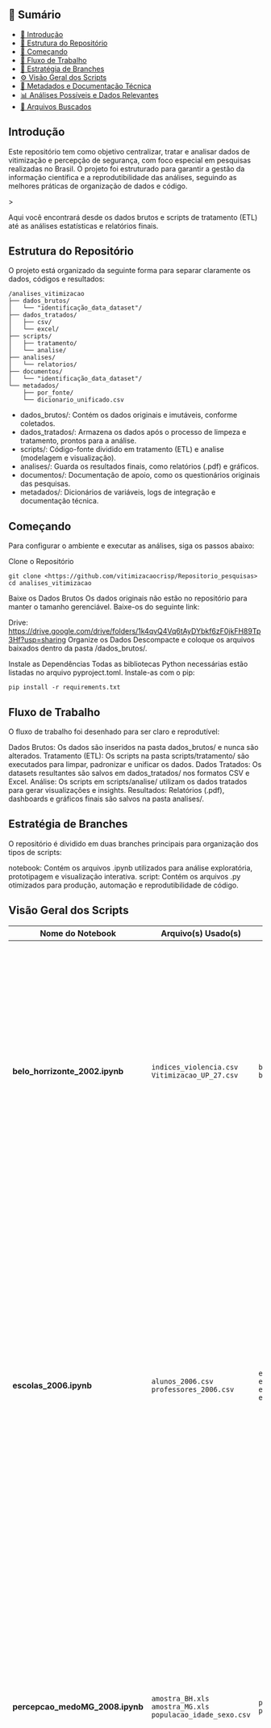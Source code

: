 ## 📑 Sumário
- [📌 Introdução](#Introdução)
- [📂 Estrutura do Repositório](#Estrutura-do-Repositório)
- [🚀 Começando](#Começando)
- [🔁 Fluxo de Trabalho](#Fluxo-de-Trabalho)
- [🌿 Estratégia de Branches](#Estratégia-de-Branches)
- [⚙️ Visão Geral dos Scripts](#Visão-Geral-dos-Scripts)
- [📂 Metadados e Documentação Técnica](#Metadados-e-Documentação-Técnica)
- [📊 Análises Possíveis e Dados Relevantes](#Análises-Possíveis-e-Dados-Relevantes)
- [📁 Arquivos Buscados](#Arquivos-Buscados)



## Introdução
<p>Este repositório tem como objetivo centralizar, tratar e analisar dados de vitimização e percepção de segurança, com foco especial em pesquisas realizadas no Brasil. O projeto foi estruturado para garantir a gestão da informação científica e a reprodutibilidade das análises, seguindo as melhores práticas de organização de dados e código.</p>>

Aqui você encontrará desde os dados brutos e scripts de tratamento (ETL) até as análises estatísticas e relatórios finais.


## Estrutura do Repositório
O projeto está organizado da seguinte forma para separar claramente os dados, códigos e resultados:
```text
/analises_vitimizacao
├── dados_brutos/
│   └── "identificação_data_dataset"/
├── dados_tratados/
│   ├── csv/
│   └── excel/
├── scripts/
│   ├── tratamento/
│   └── analise/
├── analises/
│   └── relatorios/
├── documentos/
│   └── "identificação_data_dataset"/
└── metadados/
    ├── por_fonte/
    └── dicionario_unificado.csv
```
<ul>
    <li>dados_brutos/: Contém os dados originais e imutáveis, conforme coletados.</li>
    <li>dados_tratados/: Armazena os dados após o processo de limpeza e tratamento, prontos para a análise.</li>
    <li>scripts/: Código-fonte dividido em tratamento (ETL) e analise (modelagem e visualização).</li>
    <li>analises/: Guarda os resultados finais, como relatórios (.pdf) e gráficos.</li>
    <li>documentos/: Documentação de apoio, como os questionários originais das pesquisas.</li>
    <li>metadados/: Dicionários de variáveis, logs de integração e documentação técnica.</li>
</ul>

## Começando
Para configurar o ambiente e executar as análises, siga os passos abaixo:

Clone o Repositório
```text
git clone <https://github.com/vitimizacaocrisp/Repositorio_pesquisas>
cd analises_vitimizacao
```
Baixe os Dados Brutos</li>
Os dados originais não estão no repositório para manter o tamanho gerenciável. Baixe-os do seguinte link:

Drive: <https://drive.google.com/drive/folders/1k4qvQ4Vq6tAyDYbkf6zF0jkFH89Tp3Hf?usp=sharing>
Organize os Dados
Descompacte e coloque os arquivos baixados dentro da pasta /dados_brutos/.

Instale as Dependências
Todas as bibliotecas Python necessárias estão listadas no arquivo pyproject.toml. Instale-as com o pip:
```text
pip install -r requirements.txt
```

## Fluxo de Trabalho
O fluxo de trabalho foi desenhado para ser claro e reprodutível:

Dados Brutos: Os dados são inseridos na pasta dados_brutos/ e nunca são alterados.
Tratamento (ETL): Os scripts na pasta scripts/tratamento/ são executados para limpar, padronizar e unificar os dados.
Dados Tratados: Os datasets resultantes são salvos em dados_tratados/ nos formatos CSV e Excel.
Análise: Os scripts em scripts/analise/ utilizam os dados tratados para gerar visualizações e insights.
Resultados: Relatórios (.pdf), dashboards e gráficos finais são salvos na pasta analises/.

## Estratégia de Branches
O repositório é dividido em duas branches principais para organização dos tipos de scripts:

notebook: Contém os arquivos .ipynb utilizados para análise exploratória, prototipagem e visualização interativa.
script: Contém os arquivos .py otimizados para produção, automação e reprodutibilidade de código.

## Visão Geral dos Scripts

<table>
  <thead>
    <tr>
      <th>Nome do Notebook</th>
      <th>Arquivo(s) Usado(s)</th>
      <th>Arquivo(s) Gerado(s)</th>
      <th>O que foi feito</th>
    </tr>
  </thead>
  <tbody>
    <tr>
      <td><b>belo_horrizonte_2002.ipynb</b></td>
      <td><code>indices_violencia.csv</code><br><code>Vitimizacao_UP_27.csv</code></td>
      <td><code>belo_horrizonte_2002.csv</code><br><code>belo_horrizonte_2002.xlsx</code></td>
      <td><p>Foi realizada a junção de dois arquivos CSV. Foram removidas 52 colunas completamente nulas do primeiro arquivo e 114 do segundo. Valores nulos em colunas numéricas foram substituídos por 0. Ao final, os dataframes tratados foram empilhados e exportados para os formatos CSV e XLSX.</p></td>
    </tr>
    <tr>
      <td><b>escolas_2006.ipynb</b></td>
      <td><code>alunos_2006.csv</code><br><code>professores_2006.csv</code></td>
      <td><code>escolas_alunos_2006.csv</code><br><code>escolas_alunos_2006.xlsx</code><br><code>escolas_professores_2006.csv</code><br><code>escolas_professores_2006.xlsx</code></td>
      <td>Dois conjuntos de dados (alunos e professores) foram carregados e tratados separadamente. Em ambos, os valores numéricos nulos foram preenchidos com 0, as colunas de texto e seus nomes foram convertidos para minúsculas e as colunas que continham apenas valores nulos ou "não" foram removidas. Os nomes das colunas foram padronizados usando um dicionário e, por fim, os dois dataframes foram salvos em formatos CSV e XLSX.</td>
    </tr>
    <tr>
      <td><b>percepcao_medoMG_2008.ipynb</b></td>
      <td><code>amostra_BH.xls</code><br><code>amostra_MG.xls</code><br><code>populacao_idade_sexo.csv</code></td>
      <td><code>percepcao_medoMG.csv</code><br><code>percepcao_medoMG.xlsx</code></td>
      <td>Três arquivos de diferentes fontes foram carregados. Em cada um deles, foram removidas linhas duplicadas e colunas completamente nulas. Os valores numéricos nulos foram preenchidos com 0. Após o tratamento individual, os três dataframes foram unificados em um único arquivo, que foi exportado para os formatos CSV e XLSX.</td>
    </tr>
    <tr>
      <td><b>PNAD_2009.ipynb</b></td>
      <td>Múltiplos arquivos <code>.xls</code> de diversas pastas (agressao, furto, roubo, etc.)</td>
      <td>Múltiplos arquivos <code>.csv</code> e <code>.xlsx</code>, organizados em pastas por categoria (ex: <code>agressao.xlsx</code>, <code>furto.xlsx</code>)</td>
      <td>O script processou um grande volume de arquivos <code>.xls</code> divididos em categorias. Para cada arquivo, os dados foram lidos, as colunas foram renomeadas para maior clareza, os nomes de colunas e índices foram padronizados para minúsculas e os dados foram convertidos para tipos numéricos. Os dataframes tratados foram exportados de duas maneiras: como arquivos individuais (CSV e XLSX) organizados em pastas por categoria e como um único arquivo XLSX por categoria, contendo múltiplas abas.</td>
    </tr>
  </tbody>
</table>

<table>
  <thead>
    <tr>
      <th>Nome do Notebook</th>
      <th>Arquivo(s) de Entrada</th>
      <th>Arquivo(s) de Saída</th>
      <th>Descrição do Processo</th>
    </tr>
  </thead>
  <tbody>
    <tr>
      <td><b>escolas_2006.ipynb</b></td>
      <td><code>escolas_alunos_2006.csv</code><br><code>escolas_professores_2006.csv</code></td>
      <td><code>relatorio_alunos_escolas.pdf</code></td>
      <td><p>O notebook carrega os dados tratados de alunos e professores. Realiza um pré-processamento para limpar e padronizar colunas específicas (como sexo, idade e raça/cor). Gera análises visuais, incluindo distribuição de alunos por idade, sexo e raça, e satisfação com o aprendizado. Ao final, compila todos os gráficos e análises textuais em um relatório consolidado em PDF.</p></td>
    </tr>
    <tr>
      <td><b>percepcao_social.ipynb</b></td>
      <td><code>belo_horrizonte_2002.xlsx</code><br><code>percepcao_medoMG.xlsx</code></td>
      <td><code>relatorio_completo_percepcao_social.pdf</code></td>
      <td>Este script combina dois conjuntos de dados sobre percepção de segurança (um de Belo Horizonte 2002 e outro de Minas Gerais). Limpa e prepara os dados combinados, focando em colunas como sexo, faixa etária e estrato do bairro. Gera análises sobre a percepção de risco de roubo, agressão e sequestro, segmentando por sexo, bairro e idade. Também cria uma matriz de correlação entre os tipos de risco e exporta todas as visualizações e tabelas para um relatório em PDF.</td>
    </tr>
    <tr>
      <td><b>PNAD_2009.ipynb</b></td>
      <td>Múltiplos arquivos <code>.xls</code> de diversas pastas (agressao, furto, etc.)</td>
      <td>Múltiplos arquivos <code>.csv</code> e <code>.xlsx</code>, organizados em pastas por categoria (ex: <code>agressao.xlsx</code>)</td>
      <td>O notebook carrega e trata um grande volume de arquivos <code>.xls</code> da PNAD 2009, organizados em subdiretórios por tipo de crime. Cada arquivo é processado para limpar o cabeçalho, renomear colunas e converter dados para formato numérico. Os dados tratados são então exportados em dois formatos: arquivos individuais (CSV e Excel) por tabela original e arquivos consolidados (Excel) por categoria, onde cada tabela se torna uma aba.</td>
    </tr>
  </tbody>
</table>

## Metadados e Documentação Técnica
<ul>
    <li>Metadados por Fonte: Documentação detalhada sobre cada conjunto de dados.</li>
    <li>Dicionário de Variáveis: Arquivo dicionario_unificado.csv com descrição de todas as variáveis padronizadas.</li>
    <li>Log de Integração: Histórico de combinações e transformações de dados.</li>
</ul>

## Análises Possíveis e Dados Relevantes

<p>A tabela a seguir detalha o status dos projetos de análise, indicando quais já foram concluídos (✅), os dados utilizados, e os resultados gerados, além de análises futuras.</p>
<table>
    <thead>
        <tr>
            <th>✔️</th>
            <th>Categoria</th>
            <th>Análise</th>
            <th>Dados Relevantes</th>
            <th>Observações</th>
            <th>Arquivos Gerados</th>
        </tr>
    </thead>
    <tbody>
        <tr>
            <td>✅</td>
            <td><strong>Violência Escolar</strong></td>
            <td>Panorama sobre o perfil e a percepção dos alunos e professores em escolas de Minas Gerais em 2006.</td>
            <td>alunos_2006.csv, professores_2006.csv</td>
            <td>A análise inclui distribuição demográfica (idade, sexo, raça), experiência docente e satisfação dos alunos.</td>
            <td class="file-links">
                <a href="analises_vitimizacao/analises/relatorio_final_escolas_2006.pdf">PDF</a>,
                <a href="analises_vitimizacao/scripts/analises/escolas_final_2006.py">.py</a>,
                <a href="analises_vitimizacao/scripts/analises/escolas_final_2006.ipynb">.ipynb</a>
            </td>
        </tr>
        <tr>
            <td>✅</td>
            <td><strong>Percepção Social</strong></td>
            <td>Percepção de risco de crimes (roubo, agressão, sequestro) em Belo Horizonte e Minas Gerais.</td>
            <td>belo_horrizonte_2002.xlsx, percepcao_medoMG.xlsx</td>
            <td>Os dados foram segmentados por sexo, tipo de bairro e faixa etária. A análise mostra como o medo é experienciado de forma diferente por cada grupo.</td>
            <td class="file-links">
                <a href="analises_vitimizacao/analises/relatorio_completo_percepcao_social.pdf">PDF</a>,
                <a href="analises_vitimizacao/scripts/analises/percepcao_social.py">.py</a>,
                <a href="analises_vitimizacao/scripts/analises/percepcao_social.ipynb">.ipynb</a>
            </td>
        </tr>
        <tr>
            <td>⬜</td>
            <td><strong>Violência Urbana</strong></td>
            <td>Evolução dos índices de violência ao longo do tempo.</td>
            <td>indices_violencia.csv</td>
            <td>Comparar diferentes anos para identificar tendências.</td>
            <td>Links para arquivos de análise</td>
        </tr>
        <tr>
            <td>⬜</td>
            <td><strong>Violência Urbana</strong></td>
            <td>Comparação entre tipos de crimes (agressão, furto, roubo).</td>
            <td><code>agressao</code>, <code>furto</code>, <code>roubo</code></td>
            <td>Analisar proporções para entender a natureza da criminalidade.</td>
            <td>Links para arquivos de análise</td>
        </tr>
        <tr>
            <td>⬜</td>
            <td><strong>Demografia</strong></td>
            <td>Distribuição populacional por idade e sexo.</td>
            <td>populacao_idade_sexo.csv</td>
            <td>Pode ser cruzado com dados de violência para análises mais profundas.</td>
            <td>Links para arquivos de análise</td>
        </tr>
        <tr>
            <td>⬜</td>
            <td><strong>Homicídios</strong></td>
            <td>Análise de homicídios tentados e consumados.</td>
            <td>Homicidios Tentado e Consumado(EN)</td>
            <td>Verificar se os dados precisam de tradução ou tratamento adicional.</td>
            <td>Links para arquivos de análise</td>
        </tr>
        <tr>
            <td>⬜</td>
            <td><strong>Dados Socioeconômicos</strong></td>
            <td>Análise de indicadores da Pesquisa Nacional por Amostra de Domicílios (PNAD).</td>
            <td>PNAD_1998, PNAD_2009</td>
            <td>O intervalo de 11 anos entre as pesquisas deve ser considerado na análise.</td>
            <td>Links para arquivos de análise</td>
        </tr>
    </tbody>
</table>

## Arquivos Buscados

<div class="security-tables">
<h2>Tabela 1: Inventário de Projetos e Pesquisas Geradoras de Dados em Segurança Pública</h2>
<p>Esta tabela lista os principais projetos, serviços e pesquisas que resultaram na coleta de dados sobre vitimização e percepção de segurança, muitas vezes realizados por ou para instituições específicas.</p>
<table class="security-table">
    <thead>
        <tr>
            <th>Check List</th>
            <th>Duração</th>
            <th>Nome do serviço/breve descrição dos principais produtos/resultados</th>
            <th>Nome do Contratante e país do serviço</th>
        </tr>
    </thead>
    <tbody>
        <tr>
            <td>✅</td>
            <td>2002</td>
            <td>Survey de Vitimização em Belo Horizonte</td>
            <td>Belo Horizonte - Minas Gerais</td>
        </tr>
        <tr>
            <td></td>
            <td>2005 - 2006</td>
            <td>Pesquisa domiciliar de vitimização na cidade do Rio de Janeiro</td>
            <td>Rio de Janeiro - Rio de Janeiro</td>
        </tr>
        <tr>
            <td>✅</td>
            <td>2005</td>
            <td>Prevenção da violência nas escolas públicas de Belo Horizonte: caracterização das escolas e intervenções possíveis</td>
            <td>Contagem - Minas Gerais</td>
        </tr>
        <tr>
            <td></td>
            <td>2005</td>
            <td>Pesquisa de vitimização nas cidades de Curitiba e Foz do Igraçu</td>
            <td>Curitiba e Foz do Igraçu - Paraná</td>
        </tr>
        <tr>
            <td></td>
            <td>2006</td>
            <td>Violência nas escolas pública de Belo Horizonte e Região Metropolitana: caracterização do cenário, identificação de intervenções preventivas e capacitação para gestão local do problema</td>
            <td>Região Metropolitana de Belo Horizonte - Minas Gerais</td>
        </tr>
        <tr>
            <td></td>
            <td>2006</td>
            <td>Survey de Vitimização na Região Metropolitana de Belo Horizonte</td>
            <td>Região Metropolitana de Belo Horizonte - Minas Gerais</td>
        </tr>
        <tr>
            <td></td>
            <td>2006</td>
            <td>Diagnóstico da violência criminal no município de Itabira e construção do plano de segurança municipal com pesquisa de vitimização</td>
            <td>Itabira - Minas Gerais</td>
        </tr>
        <tr>
            <td></td>
            <td>2008</td>
            <td>Diagnóstico de cultura cidadania no município de Belo Horizonte</td>
            <td>Belo Horizonte - Minas Gerais</td>
        </tr>
        <tr>
            <td></td>
            <td>2008</td>
            <td>Pesquisa de percepção de medo em Minas Gerais</td>
            <td>Minas Gerais</td>
        </tr>
        <tr>
            <td></td>
            <td>2008</td>
            <td>Pesquisa Policiamento comunitário: a visão dos policiais</td>
            <td>Minas Gerais</td>
        </tr>
        <tr>
            <td></td>
            <td></td>
            <td>Diagnóstico da qualidade e efetividade de atendimento socioeducativo</td>
            <td></td>
        </tr>
        <tr>
            <td></td>
            <td></td>
            <td>Estudo sobre saúde dos profissionais do Sistema de defesa social</td>
            <td></td>
        </tr>
        <tr>
            <td></td>
            <td>2009</td>
            <td>Diagnóstico da violência criminal no município de Contagem e construção do Plano de segurança municipal e pesquisa de vitimização</td>
            <td>Contagem - Minas Gerais</td>
        </tr>
        <tr>
            <td></td>
            <td>2012</td>
            <td>Pesquisa Nacional de Vitimização</td>
            <td>Belo Horizonte - Minas Gerais</td>
        </tr>
        <tr>
            <td></td>
            <td>2022</td>
            <td>Plano de segurança e ordem pública e pesquisa de vitimização</td>
            <td>Santa Bárbara – Minas Gerais</td>
        </tr>
        <tr>
            <td></td>
            <td>2023</td>
            <td>Diagnóstico de Criminalidade, Plano municipal de segurança pública do município de Contagem e pesquisa de vitimização</td>
            <td>Contagem - Minas Gerais</td>
        </tr>
        <tr>
            <td></td>
            <td>2023</td>
            <td>Meta-análise de pesquisas de Vitimização em Minas Gerais e no Brasil</td>
            <td>Minas Gerais</td>
        </tr>
        <tr>
            <td></td>
            <td>2023</td>
            <td>Diagnóstico da Segurança Pública em Minas Gerais: Pesquisa de Vitimização, Pesquisa de Qualidade de vida dos agentes de segurança, Mapeamento da articulação do Sistema de Justiça e dos Municípios com a segurança pública</td>
            <td>Minas Gerais</td>
        </tr>
    </tbody>
</table>

<hr>

<h2>Tabela 2: Catálogo Detalhado de Pesquisas de Vitimização (Características Técnicas)</h2>
<p>Esta tabela apresenta um panorama de diversas pesquisas de vitimização realizadas no Brasil, com detalhes sobre sua metodologia, abrangência e escopo temporal. <strong>Nota</strong>: Algumas informações podem estar incompletas ou necessitar de verificação nas fontes originais.</p>

<table class="security-table">
    <thead>
        <tr>
            <th>Check List</th>
            <th>Ano</th>
            <th>Pesquisa/Instituição Responsável</th>
            <th>Abrangência</th>
            <th>Período de Referência</th>
            <th>Tamanho da Amostra</th>
        </tr>
    </thead>
    <tbody>
        <tr>
            <td>✅</td>
            <td>1988</td>
            <td>PNAD</td>
            <td>Brasil</td>
            <td>1 ano</td>
            <td>81.628 domicílios</td>
        </tr>
        <tr>
            <td></td>
            <td>1992</td>
            <td>Ilanud</td>
            <td>Município do Rio de Janeiro e Município de São Paulo</td>
            <td>5 anos</td>
            <td>1.000 entrevistados</td>
        </tr>
        <tr>
            <td></td>
            <td>1996</td>
            <td>Ilanud</td>
            <td>Município do Rio de Janeiro e Município de São Paulo</td>
            <td>5 anos</td>
            <td>1.000 entrevistados</td>
        </tr>
        <tr>
            <td></td>
            <td>1996</td>
            <td>Iser/PAHO</td>
            <td>Município do Rio de Janeiro</td>
            <td>5 anos</td>
            <td>2.469 entrevistados</td>
        </tr>
        <tr>
            <td></td>
            <td>1996</td>
            <td>ISER/FGV</td>
            <td>Região Metropolitana do RJ</td>
            <td>1 ano</td>
            <td>1.126 entrevistados</td>
        </tr>
        <tr>
            <td></td>
            <td>1997</td>
            <td>Ilanud</td>
            <td>Município do Rio de Janeiro e Município de São Paulo</td>
            <td>5 anos</td>
            <td>2.400 entrevistados</td>
        </tr>
        <tr>
            <td></td>
            <td>1997/1998</td>
            <td>O Povo e a PM</td>
            <td>Distrito Federal</td>
            <td>Toda a vida</td>
            <td>2000 entrevistados</td>
        </tr>
        <tr>
            <td></td>
            <td>1998</td>
            <td>SEADE</td>
            <td>SP - Região Metropolitana e municípios com mais de 50.000 habitantes</td>
            <td>1 ano</td>
            <td>14.000 domicílios</td>
        </tr>
        <tr>
            <td></td>
            <td>1999</td>
            <td>USP</td>
            <td>Região Metropolitana de SP</td>
            <td>6 meses</td>
            <td>1.000 entrevistados</td>
        </tr>
        <tr>
            <td></td>
            <td>2000</td>
            <td>ISER</td>
            <td>Baixada Fluminense - RJ</td>
            <td>1 ano</td>
            <td>1.389 entrevistados</td>
        </tr>
        <tr>
            <td></td>
            <td>2001</td>
            <td>CDHP - IBGE</td>
            <td>Copacabana e Leme</td>
            <td>1 ano</td>
            <td>450 entrevistados</td>
        </tr>
        <tr>
            <td></td>
            <td>2001</td>
            <td>Universidade de Caxias do Sul</td>
            <td>Caxias do Sul (RS)</td>
            <td>Sem informação</td>
            <td>Sem informação</td>
        </tr>
        <tr>
            <td></td>
            <td>2001</td>
            <td>GUTO - UNESP</td>
            <td>Município de Marília - SP</td>
            <td>Toda a vida</td>
            <td>828 entrevistados</td>
        </tr>
        <tr>
            <td></td>
            <td>2002</td>
            <td>Módulo da PESB / DATAUFF</td>
            <td>Brasil</td>
            <td>Toda a Vida</td>
            <td>2460 entrevistados</td>
        </tr>
        <tr>
            <td></td>
            <td>2002</td>
            <td>Ilanud/FIA/USP</td>
            <td>São Paulo, Rio de Janeiro, Vitória e Recife (municípios)</td>
            <td>5 anos</td>
            <td>2.800 entrevistados</td>
        </tr>
        <tr>
            <td></td>
            <td>2002</td>
            <td>ISP / Viva Rio</td>
            <td>Município do Rio de Janeiro</td>
            <td>1 ano</td>
            <td>765 entrevistados</td>
        </tr>
        <tr>
            <td></td>
            <td>2002</td>
            <td>CRISP</td>
            <td>Município de Belo Horizonte</td>
            <td>1 ano e 5 anos</td>
            <td>4.000 entrevistados</td>
        </tr>
        <tr>
            <td></td>
            <td>2003</td>
            <td>Instituto Futuro Brasil</td>
            <td>Município de São Paulo</td>
            <td>1 ano e 5 anos</td>
            <td>5.000 domicílios</td>
        </tr>
        <tr>
            <td></td>
            <td>2003</td>
            <td>GUTO - UNESP</td>
            <td>Município de Marília - SP</td>
            <td>Toda a vida</td>
            <td>Sem Informação</td>
        </tr>
        <tr>
            <td></td>
            <td>2003</td>
            <td>CPP / INSPER</td>
            <td>Município de São Paulo</td>
            <td>1 ano</td>
            <td>5.000 entrevistados</td>
        </tr>
        <tr>
            <td></td>
            <td>2004</td>
            <td>Prefeitura</td>
            <td>Alvorada (RS)</td>
            <td>1 ano</td>
            <td>500 domicílios</td>
        </tr>
        <tr>
            <td></td>
            <td>2005</td>
            <td>IBPS - PMV</td>
            <td>Rio de Janeiro</td>
            <td>1 mês</td>
            <td>1.100 entrevistados por telefone</td>
        </tr>
        <tr>
            <td></td>
            <td>2005</td>
            <td>CRISP/SSP-Curitiba</td>
            <td>Curitiba</td>
            <td>1 ano e 5 anos</td>
            <td>3560 entrevistados</td>
        </tr>
        <tr>
            <td></td>
            <td>2005</td>
            <td>NEPP- PR</td>
            <td>Foz do Iguaçu</td>
            <td>1 ano e 5 anos</td>
            <td>700 entrevistados</td>
        </tr>
        <tr>
            <td></td>
            <td>2005</td>
            <td>SENASP - SEGUP - UFPA/CCS</td>
            <td>Região Metropolitana de Belém e 8 municípios do Interior</td>
            <td>2 anos</td>
            <td>2848 entrevistados</td>
        </tr>
        <tr>
            <td></td>
            <td>2005/2006</td>
            <td>NUPEVI / UERJ</td>
            <td>Município do Rio de Janeiro</td>
            <td>Toda vida e 1 ano</td>
            <td>4.000 entrevistados</td>
        </tr>
        <tr>
            <td></td>
            <td>2006</td>
            <td>CRISP</td>
            <td>Região Metropolitana de Belo Horizonte</td>
            <td>1 ano e 5 anos</td>
            <td>6.220 entrevistados</td>
        </tr>
        <tr>
            <td></td>
            <td>2006</td>
            <td>SEADE /Bloco da PED</td>
            <td>Região Metropolitana de SP</td>
            <td>Sem informação</td>
            <td>3.000 domicílios/mês</td>
        </tr>
        <tr>
            <td></td>
            <td>2006</td>
            <td>Pesquisa de Vitimização nas regiões do Orçamento Participativo</td>
            <td>Regiões do Orçamento Participativo de Porto Alegre/RS</td>
            <td>1 ano</td>
            <td>1.404 domicílios</td>
        </tr>
        <tr>
            <td></td>
            <td>2007</td>
            <td>ISP</td>
            <td>Região Metropolitana do RJ</td>
            <td>1 ano e 5 anos</td>
            <td>5.000 entrevistados</td>
        </tr>
        <tr>
            <td></td>
            <td>2007</td>
            <td>CRISP</td>
            <td>Município de Itabira - MG</td>
            <td>1 ano e 5 anos</td>
            <td>401 entrevistados</td>
        </tr>
        <tr>
            <td></td>
            <td>2007</td>
            <td>Prefeitura</td>
            <td>Esteio /RS</td>
            <td>23 meses</td>
            <td>2.682 entrevistados</td>
        </tr>
        <tr>
            <td></td>
            <td>2007/2008</td>
            <td>Universidade Federal de Pelotas</td>
            <td>Município de Pelotas - RS</td>
            <td>1 ano e 5 anos</td>
            <td>2918 entrevistados</td>
        </tr>
        <tr>
            <td></td>
            <td>2008</td>
            <td>GUTO - UNESP</td>
            <td>Município de Marília - SP</td>
            <td>Toda a vida</td>
            <td>741 entrevistados</td>
        </tr>
        <tr>
            <td></td>
            <td>2008</td>
            <td>CPP / INSPER</td>
            <td>Município de São Paulo</td>
            <td>1 ano</td>
            <td>2.967 entrevistados</td>
        </tr>
        <tr>
            <td></td>
            <td>2008</td>
            <td>UFGO</td>
            <td>Região Metropolitana de Goiânia – GO</td>
            <td>Sem informação</td>
            <td>3200 entrevistados</td>
        </tr>
        <tr>
            <td></td>
            <td>2008</td>
            <td>Instituto Futuro Brasil</td>
            <td>Município de São Paulo</td>
            <td>1 ano e 5 anos</td>
            <td>3.000 domicílios</td>
        </tr>
        <tr>
            <td>✅</td>
            <td>2008</td>
            <td>Módulo da Pesquisa de Percepção de Medo e Cultura Cidadã</td>
            <td>Belo Horizonte, RMBH, Municípios polo e 16 municípios pequenos do interior de Minas Gerais</td>
            <td>Toda a vida</td>
            <td>5.607 entrevistados</td>
        </tr>
        <tr>
            <td></td>
            <td>2008</td>
            <td>NEI/UFES</td>
            <td>Grande Vitória (Serra, Cariacica, Viana, Vitória e Vila Velha)</td>
            <td>12 meses e 05 anos</td>
            <td>5.244 entrevistados</td>
        </tr>
        <tr>
            <td></td>
            <td>2009</td>
            <td>Módulo da Pesquisa de Percepção de Medo e Cultura Cidadã</td>
            <td>Belo Horizonte, RMBH, Municípios polo e 16 municípios pequenos do interior de Minas Gerais</td>
            <td>Toda a vida</td>
            <td>5.067 entrevistados</td>
        </tr>
        <tr>
            <td>✅</td>
            <td>2009</td>
            <td>PNAD</td>
            <td>Brasil</td>
            <td>1 ano</td>
            <td>153.837 domicílios</td>
        </tr>
        <tr>
            <td></td>
            <td>2009</td>
            <td>Pesquisa de Vitimização de Canoas</td>
            <td>Município de Canoas/RS</td>
            <td>12 meses</td>
            <td>1.568 entrevistados</td>
        </tr>
        <tr>
            <td></td>
            <td>2010</td>
            <td>Pesquisa de Vitimização no estado do Mato Groso FEC/DataUFF</td>
            <td>Mato Grosso</td>
            <td>12 meses</td>
            <td>4.000 domicílios</td>
        </tr>
        <tr>
            <td></td>
            <td>2010</td>
            <td>Módulo da PCVAPSP IESP/UERJ</td>
            <td>Brasil</td>
            <td>&nbsp;</td>
            <td>3.612 domicílios</td>
        </tr>
        <tr>
            <td></td>
            <td>2010/2012</td>
            <td>PNV/MJ</td>
            <td>Brasil</td>
            <td>1 ano e Toda a vida</td>
            <td>78.008 entrevistados</td>
        </tr>
        <tr>
            <td></td>
            <td>2012</td>
            <td>Pesquisa de Vitimização Santa Catarina (DATAUFF/PMSC)</td>
            <td>Santa Catarina</td>
            <td>Sem Informação</td>
            <td>400 entrevistados</td>
        </tr>
        <tr>
            <td></td>
            <td>2013</td>
            <td>CPP / INSPER</td>
            <td>Município de São Paulo</td>
            <td>1 ano</td>
            <td>3.000 entrevistados</td>
        </tr>
        <tr>
            <td></td>
            <td>2013</td>
            <td>Representações Sociais sobre Violência e Criminalidade de Bagé</td>
            <td>Bagé/RS</td>
            <td>Sem Informação</td>
            <td>408 entrevistados</td>
        </tr>
        <tr>
            <td></td>
            <td>2015</td>
            <td>Pesquisa sobre vitimização e percepção de risco entre profissionais da segurança (FBSP)</td>
            <td>Profissionais de Segurança Pública registrados na Rede de Ensino à Distância da SENASP/MJ</td>
            <td>Toda a carreira</td>
            <td>10.323 entrevistados</td>
        </tr>
        <tr>
            <td></td>
            <td>2015</td>
            <td>(Em andamento) Observatório de Segurança Cidadã</td>
            <td>Município de Novo Hamburgo</td>
            <td>-</td>
            <td>600 entrevistados</td>
        </tr>
        <tr>
            <td></td>
            <td>2015</td>
            <td>(Em andamento) Pesquisa Distrital de Segurança (SSPPS)</td>
            <td>Distrito Federal</td>
            <td>-</td>
            <td>19.537 domicílios</td>
        </tr>
    </tbody>
</table>

</div>
